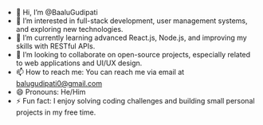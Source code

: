 - 👋 Hi, I’m @BaaluGudipati
- 👀 I’m interested in full-stack development, user management systems, and exploring new technologies.
- 🌱 I’m currently learning advanced React.js, Node.js, and improving my skills with RESTful APIs.
- 💞️ I’m looking to collaborate on open-source projects, especially related to web applications and UI/UX design.
- 📫 How to reach me: You can reach me via email at balugudipati0@gmail.com 
- 😄 Pronouns: He/Him
- ⚡ Fun fact: I enjoy solving coding challenges and building small personal projects in my free time.
